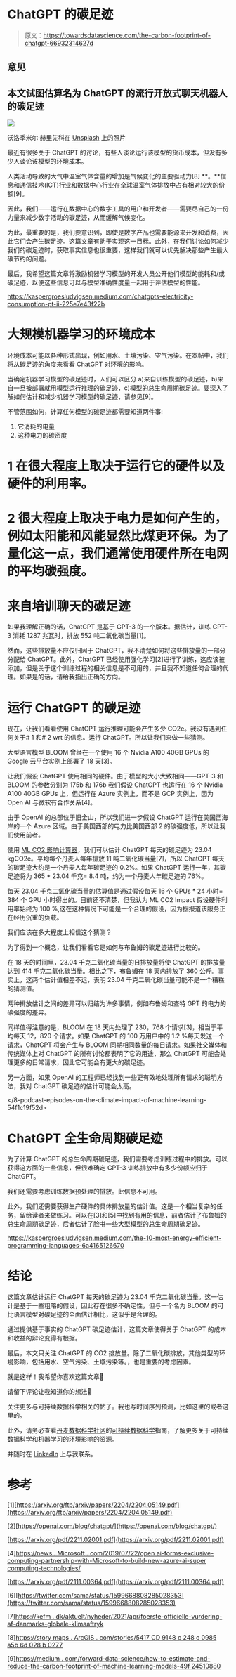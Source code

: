 # ChatGPT 的碳足迹

> 原文：<https://towardsdatascience.com/the-carbon-footprint-of-chatgpt-66932314627d>

## 意见

## 本文试图估算名为 ChatGPT 的流行开放式聊天机器人的碳足迹

![](img/08ba0d9932d57b2045b26ff15d6bd8b3.png)

沃洛季米尔·赫里先科在 [Unsplash](https://unsplash.com?utm_source=medium&utm_medium=referral) 上的照片

最近有很多关于 ChatGPT 的讨论，有些人谈论运行该模型的货币成本，但没有多少人谈论该模型的环境成本。

人类活动导致的大气中温室气体含量的增加是气候变化的主要驱动力[8] **。**信息和通信技术(ICT)行业和数据中心行业在全球温室气体排放中占有相对较大的份额[9]。

因此，我们——运行在数据中心的数字工具的用户和开发者——需要尽自己的一份力量来减少数字活动的碳足迹，从而缓解气候变化。

为此，最重要的是，我们要意识到，即使是数字产品也需要能源来开发和消费，因此它们会产生碳足迹。这篇文章有助于实现这一目标。此外，在我们讨论如何减少我们的碳足迹时，获取事实信息也很重要，这样我们就可以优先解决那些产生最大碳节约的问题。

最后，我希望这篇文章将激励机器学习模型的开发人员公开他们模型的能耗和/或碳足迹，以便这些信息可以与模型准确性度量一起用于评估模型的性能。

</chatgpts-electricity-consumption-7873483feac4>  <https://kaspergroesludvigsen.medium.com/chatgpts-electricity-consumption-pt-ii-225e7e43f22b>  

# 大规模机器学习的环境成本

环境成本可能以各种形式出现，例如用水、土壤污染、空气污染。在本帖中，我们将从碳足迹的角度来看看 ChatGPT 对环境的影响。

当确定机器学习模型的碳足迹时，人们可以区分 a)来自训练模型的碳足迹，b)来自一旦被部署就用模型运行推理的碳足迹，c)模型的总生命周期碳足迹。要深入了解如何估计和减少机器学习模型的碳足迹，请参见[9]。

不管范围如何，计算任何模型的碳足迹都需要知道两件事:

1.  它消耗的电量
2.  这种电力的碳密度

# 1 在很大程度上取决于运行它的硬件以及硬件的利用率。

# 2 很大程度上取决于电力是如何产生的，例如太阳能和风能显然比煤更环保。为了量化这一点，我们通常使用硬件所在电网的平均碳强度。

</how-to-estimate-and-reduce-the-carbon-footprint-of-machine-learning-models-49f24510880>  

# 来自培训聊天的碳足迹

如果我理解正确的话，ChatGPT 是基于 GPT-3 的一个版本。据估计，训练 GPT-3 消耗 1287 兆瓦时，排放 552 吨二氧化碳当量[1]。

然而，这些排放量不应仅归因于 ChatGPT，我不清楚如何将这些排放量的一部分分配给 ChatGPT。此外，ChatGPT 已经使用强化学习[2]进行了训练，这应该被添加，但是关于这个训练过程的相关信息是不可用的，并且我不知道任何合理的代理。如果是的话，请给我指出正确的方向。

# 运行 ChatGPT 的碳足迹

现在，让我们看看使用 ChatGPT 运行推理可能会产生多少 CO2e。我没有遇到任何关于# 1 和# 2 wrt 的信息。运行 ChatGPT。所以让我们来做一些猜测。

大型语言模型 BLOOM 曾经在一个使用 16 个 Nvidia A100 40GB GPUs 的 Google 云平台实例上部署了 18 天[3]。

让我们假设 ChatGPT 使用相同的硬件。由于模型的大小大致相同——GPT-3 和 BLOOM 的参数分别为 175b 和 176b 我们假设 ChatGPT 也运行在 16 个 Nvidia A100 40GB GPUs 上，但运行在 Azure 实例上，而不是 GCP 实例上，因为 Open AI 与微软有合作关系[4]。

由于 OpenAI 的总部位于旧金山，所以我们进一步假设 ChatGPT 运行在美国西海岸的一个 Azure 区域。由于美国西部的电力比美国西部 2 的碳强度低，所以让我们使用前者。

使用 [ML CO2 影响计算器](https://mlco2.github.io/impact/)，我们可以估计 ChatGPT 每天的碳足迹为 23.04 kgCO2e。平均每个丹麦人每年排放 11 吨二氧化碳当量[7]，所以 ChatGPT 每天的碳足迹大约是一个丹麦人每年碳足迹的 0.2%。如果 ChatGPT 运行一年，其碳足迹将为 365 * 23.04 千克= 8.4 吨，约为一个丹麦人年碳足迹的 76%。

每天 23.04 千克二氧化碳当量的估算值是通过假设每天 16 个 GPUs * 24 小时= 384 个 GPU 小时得出的。目前还不清楚，但我认为 ML CO2 Impact 假设硬件利用率始终为 100 %,这在这种情况下可能是一个合理的假设，因为据报道该服务正在经历沉重的负载。

我们应该在多大程度上相信这个猜测？

为了得到一个概念，让我们看看它是如何与布鲁姆的碳足迹进行比较的。

在 18 天的时间里，23.04 千克二氧化碳当量的日排放量将使 ChatGPT 的排放量达到 414 千克二氧化碳当量。相比之下，布鲁姆在 18 天内排放了 360 公斤。事实上，这两个估计值相差不远，表明 23.04 千克二氧化碳当量可能不是一个糟糕的猜测值。

两种排放估计之间的差异可以归结为许多事情，例如布鲁姆和查特 GPT 的电力的碳强度的差异。

同样值得注意的是，BLOOM 在 18 天内处理了 230，768 个请求[3]，相当于平均每天 12，820 个请求。如果 ChatGPT 的 100 万用户中的 1.2 %每天发送一个请求，ChatGPT 将会产生与 BLOOM 同期相同数量的每日请求。如果社交媒体和传统媒体上对 ChatGPT 的所有讨论都表明了它的用途，那么 ChatGPT 可能会处理更多的日常请求，因此它可能会有更大的碳足迹。

另一方面，如果 OpenAI 的工程师已经找到一些更有效地处理所有请求的聪明方法，我对 ChatGPT 碳足迹的估计可能会太高。

</8-podcast-episodes-on-the-climate-impact-of-machine-learning-54f1c19f52d>  

# ChatGPT 全生命周期碳足迹

为了计算 ChatGPT 的总生命周期碳足迹，我们需要考虑训练过程中的排放。可以获得这方面的一些信息，但很难确定 GPT-3 训练排放中有多少份额应归于 ChatGPT。

我们还需要考虑训练数据预处理的排放。此信息不可用。

此外，我们还需要获得生产硬件的具体排放量的估计值。这是一个相当复杂的任务，留给读者来做练习。可以在[3]和[5]中找到有用的信息，前者估计了布鲁姆的总生命周期碳足迹，后者估计了脸书一些大型模型的总生命周期碳足迹。

<https://kaspergroesludvigsen.medium.com/the-10-most-energy-efficient-programming-languages-6a4165126670>  

# 结论

这篇文章估计运行 ChatGPT 每天的碳足迹为 23.04 千克二氧化碳当量。这一估计是基于一些粗略的假设，因此存在很多不确定性，但与一个名为 BLOOM 的可比语言模型对碳足迹的全面估计相比，这似乎是合理的。

通过提供基于事实的 ChatGPT 碳足迹估计，这篇文章使得关于 ChatGPT 的成本和收益的辩论变得有根据。

最后，本文只关注 ChatGPT 的 CO2 排放量。除了二氧化碳排放，其他类型的环境影响，包括用水、空气污染、土壤污染等。，也是重要的考虑因素。

就是这样！我希望你喜欢这篇文章🤞

请留下评论让我知道你的想法🙌

关注更多与可持续数据科学相关的帖子。我也写时间序列预测，比如这里的或者这里的。

此外，请务必查看[丹麦数据科学社区](https://ddsc.io/)的[可持续数据科学](https://github.com/Dansk-Data-Science-Community/sustainable-data-science)指南，了解更多关于可持续数据科学和机器学习的环境影响的资源。

并随时在 [LinkedIn](https://www.linkedin.com/in/kaspergroesludvigsen/) 上与我联系。

# 参考

[1][https://arxiv.org/ftp/arxiv/papers/2204/2204.05149.pdf](https://arxiv.org/ftp/arxiv/papers/2204/2204.05149.pdf)

[2][https://openai.com/blog/chatgpt/](https://openai.com/blog/chatgpt/)

[https://arxiv.org/pdf/2211.02001.pdf](https://arxiv.org/pdf/2211.02001.pdf)

[4][https://news . Microsoft . com/2019/07/22/open ai-forms-exclusive-computing-partnership-with-Microsoft-to-build-new-azure-ai-super computing-technologies/](https://news.microsoft.com/2019/07/22/openai-forms-exclusive-computing-partnership-with-microsoft-to-build-new-azure-ai-supercomputing-technologies/)

[https://arxiv.org/pdf/2111.00364.pdf](https://arxiv.org/pdf/2111.00364.pdf)

[6][https://twitter.com/sama/status/1599668808285028353](https://twitter.com/sama/status/1599668808285028353)

[7][https://kefm . dk/aktuelt/nyheder/2021/apr/foerste-officielle-vurdering-af-danmarks-globale-klimaaftryk](https://kefm.dk/aktuelt/nyheder/2021/apr/foerste-officielle-vurdering-af-danmarks-globale-klimaaftryk)

[8][https://story maps . ArcGIS . com/stories/5417 CD 9148 c 248 c 0985 a5b 6d 028 b 0277](https://storymaps.arcgis.com/stories/5417cd9148c248c0985a5b6d028b0277)

[9][https://medium . com/forward-data-science/how-to-estimate-and-reduce-the-carbon-footprint-of-machine-learning-models-49f 24510880](https://medium.com/towards-data-science/how-to-estimate-and-reduce-the-carbon-footprint-of-machine-learning-models-49f24510880)